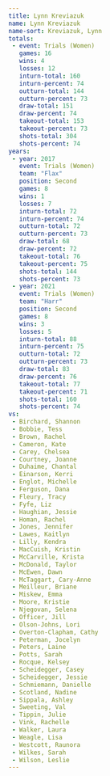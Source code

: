 ```yaml
---
title: Lynn Kreviazuk
name: Lynn Kreviazuk
name-sort: Kreviazuk, Lynn
totals:
 - event: Trials (Women)
   games: 16
   wins: 4
   losses: 12
   inturn-total: 160
   inturn-percent: 74
   outturn-total: 144
   outturn-percent: 73
   draw-total: 151
   draw-percent: 74
   takeout-total: 153
   takeout-percent: 73
   shots-total: 304
   shots-percent: 74
years:
 - year: 2017
   event: Trials (Women)
   team: "Flax"
   position: Second
   games: 8
   wins: 1
   losses: 7
   inturn-total: 72
   inturn-percent: 74
   outturn-total: 72
   outturn-percent: 73
   draw-total: 68
   draw-percent: 72
   takeout-total: 76
   takeout-percent: 75
   shots-total: 144
   shots-percent: 73
 - year: 2021
   event: Trials (Women)
   team: "Harr"
   position: Second
   games: 8
   wins: 3
   losses: 5
   inturn-total: 88
   inturn-percent: 75
   outturn-total: 72
   outturn-percent: 73
   draw-total: 83
   draw-percent: 76
   takeout-total: 77
   takeout-percent: 71
   shots-total: 160
   shots-percent: 74
vs:
 - Birchard, Shannon
 - Bobbie, Tess
 - Brown, Rachel
 - Cameron, Kate
 - Carey, Chelsea
 - Courtney, Joanne
 - Duhaime, Chantal
 - Einarson, Kerri
 - Englot, Michelle
 - Ferguson, Dana
 - Fleury, Tracy
 - Fyfe, Liz
 - Haughian, Jessie
 - Homan, Rachel
 - Jones, Jennifer
 - Lawes, Kaitlyn
 - Lilly, Kendra
 - MacCuish, Kristin
 - McCarville, Krista
 - McDonald, Taylor
 - McEwen, Dawn
 - McTaggart, Cary-Anne
 - Meilleur, Briane
 - Miskew, Emma
 - Moore, Kristie
 - Njegovan, Selena
 - Officer, Jill
 - Olson-Johns, Lori
 - Overton-Clapham, Cathy
 - Peterman, Jocelyn
 - Peters, Laine
 - Potts, Sarah
 - Rocque, Kelsey
 - Scheidegger, Casey
 - Scheidegger, Jessie
 - Schmiemann, Danielle
 - Scotland, Nadine
 - Sippala, Ashley
 - Sweeting, Val
 - Tippin, Julie
 - Vink, Rachelle
 - Walker, Laura
 - Weagle, Lisa
 - Westcott, Raunora
 - Wilkes, Sarah
 - Wilson, Leslie
---
```

